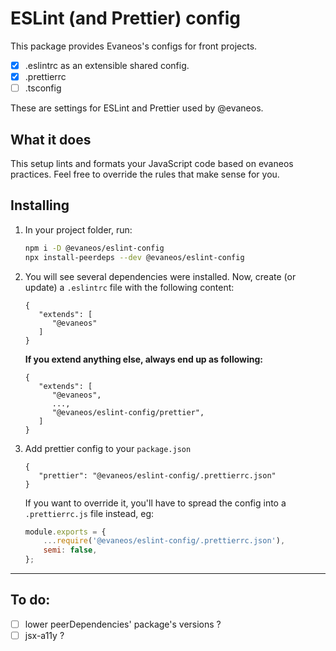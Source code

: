 # ESLint (and Prettier) config

This package provides Evaneos's configs for front projects.

-   [x] .eslintrc as an extensible shared config.
-   [x] .prettierrc
-   [ ] .tsconfig

These are settings for ESLint and Prettier used by @evaneos.

## What it does

This setup lints and formats your JavaScript code based on evaneos practices. Feel free to override the rules that make sense for you.

## Installing

1.  In your project folder, run:

    ```bash
    npm i -D @evaneos/eslint-config
    npx install-peerdeps --dev @evaneos/eslint-config
    ```

2.  You will see several dependencies were installed. Now, create (or update) a `.eslintrc` file with the following content:

    ```
    {
       "extends": [
          "@evaneos"
       ]
    }
    ```

    **If you extend anything else, always end up as following:**

    ```
    {
       "extends": [
          "@evaneos",
          ...,
          "@evaneos/eslint-config/prettier",
       ]
    }
    ```

3.  Add prettier config to your `package.json`

    ```
    {
       "prettier": "@evaneos/eslint-config/.prettierrc.json"
    }
    ```

    If you want to override it, you'll have to spread the config into a `.prettierrc.js` file instead, eg:

    ```js
    module.exports = {
        ...require('@evaneos/eslint-config/.prettierrc.json'),
        semi: false,
    };
    ```

<!-- 4. Copy the .tsconfig file from this repository into your project folder -->

---

## To do:

-   [ ] lower peerDependencies' package's versions ?
-   [ ] jsx-a11y ?
